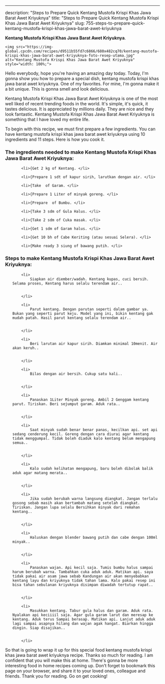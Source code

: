 ---
description: "Steps to Prepare Quick Kentang Mustofa Krispi Khas Jawa Barat Awet Kriyuknya"
title: "Steps to Prepare Quick Kentang Mustofa Krispi Khas Jawa Barat Awet Kriyuknya"
slug: 755-steps-to-prepare-quick-kentang-mustofa-krispi-khas-jawa-barat-awet-kriyuknya

<p>
	<strong>Kentang Mustofa Krispi Khas Jawa Barat Awet Kriyuknya</strong>. 
	
</p>
<p>
	
	<img src="https://img-global.cpcdn.com/recipes/d9511b55fd7c6866/680x482cq70/kentang-mustofa-krispi-khas-jawa-barat-awet-kriyuknya-foto-resep-utama.jpg" alt="Kentang Mustofa Krispi Khas Jawa Barat Awet Kriyuknya" style="width: 100%;">
	
	
</p>
<p>
	Hello everybody, hope you're having an amazing day today. Today, I'm gonna show you how to prepare a special dish, kentang mustofa krispi khas jawa barat awet kriyuknya. One of my favorites. For mine, I'm gonna make it a bit unique. This is gonna smell and look delicious.
</p>
	
<p>
	Kentang Mustofa Krispi Khas Jawa Barat Awet Kriyuknya is one of the most well liked of recent trending foods in the world. It's simple, it's quick, it tastes delicious. It is appreciated by millions daily. They are nice and they look fantastic. Kentang Mustofa Krispi Khas Jawa Barat Awet Kriyuknya is something that I have loved my entire life.
</p>
<p>
	
</p>

<p>
To begin with this recipe, we must first prepare a few ingredients. You can have kentang mustofa krispi khas jawa barat awet kriyuknya using 10 ingredients and 11 steps. Here is how you cook it.
</p>

<h3>The ingredients needed to make Kentang Mustofa Krispi Khas Jawa Barat Awet Kriyuknya:</h3>

<ol>
	
		<li>{Get 2 kg of Kentang. </li>
	
		<li>{Prepare 1 sdt of kapur sirih, larutkan dengan air. </li>
	
		<li>{Take  of Garam. </li>
	
		<li>{Prepare 1 Liter of minyak goreng. </li>
	
		<li>{Prepare  of Bumbu. </li>
	
		<li>{Take 3 sdm of Gula Halus. </li>
	
		<li>{Take 2 sdm of Cuka masak. </li>
	
		<li>{Get 1 sdm of Garam halus. </li>
	
		<li>{Get 10 bh of Cabe Keriting (atau sesuai Selera). </li>
	
		<li>{Make ready 3 siung of bawang putih. </li>
	
</ol>
<p>
	
</p>

<h3>Steps to make Kentang Mustofa Krispi Khas Jawa Barat Awet Kriyuknya:</h3>

<ol>
	
		<li>
			Siapkan air diember/wadah. Kentang kupas, cuci bersih. Selama proses, Kentang harus selalu terendam air..
			
			
		</li>
	
		<li>
			Parut kentang. Dengan parutan seperti dalam gambar ya. Bukan yang seperti parut keju. Model yang ini, bikin kentang gak mudah patah. Hasil parut kentang selalu terendam air..
			
			
		</li>
	
		<li>
			Beri larutan air kapur sirih. Diamkan minimal 10menit. Air akan keruh..
			
			
		</li>
	
		<li>
			Bilas dengan air bersih. Cukup satu kali..
			
			
		</li>
	
		<li>
			Panaskan 1Liter Minyak goreng. Ambil 2 Genggam kentang parut. Tiriskan. Beri sejumput garam. Aduk rata..
			
			
		</li>
	
		<li>
			Saat minyak sudah benar benar panas, kecilkan api. set api sedang cenderung kecil. Goreng dengan cara diurai agar kentang tidak menggumpal. Tidak boleh diaduk kalo kentang belum mengapung semua..
			
			
		</li>
	
		<li>
			Kalo sudah kelihatan mengapung, baru boleh dibolak balik aduk agar matang merata..
			
			
		</li>
	
		<li>
			Jika sudah berubah warna langsung diangkat. Jangan terlalu gosong sebab masih akan bertambah matang setelah diangkat. Tiriskan. Jangan lupa selalu Bersihkan minyak dari remahan kentang..
			
			
		</li>
	
		<li>
			Haluskan dengan blender bawang putih dan cabe dengan 100ml minyak..
			
			
		</li>
	
		<li>
			Panaskan wajan. Api kecil saja. Tumis bumbu halus sampai harum berubah warna. Tambahkan cuka aduk aduk. Matikan api. saya tidak pakai air asam jawa sebab Kandungan air akan menyebabkan kentang layu dan kriyuknya tidak tahan lama. Kalo pakai resep ini bisa tahan sebulanan kriyuknya disimpan diwadah tertutup rapat..
			
			
		</li>
	
		<li>
			Masukkan kentang. Tabur gula halus dan garam. Aduk rata. Nyalakan api keciiiil saja. Agar gula garam larut dan meresap ke kentang. Aduk terus Sampai berasap. Matikan api. Lanjut aduk aduk lagi sampai asapnya hilang dan wajan agak hangat. Biarkan hingga dingin. Siap disajikan..
			
			
		</li>
	
</ol>

<p>
	
</p>

<p>
	So that is going to wrap it up for this special food kentang mustofa krispi khas jawa barat awet kriyuknya recipe. Thanks so much for reading. I am confident that you will make this at home. There's gonna be more interesting food in home recipes coming up. Don't forget to bookmark this page on your browser, and share it to your loved ones, colleague and friends. Thank you for reading. Go on get cooking!
</p>
